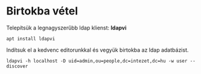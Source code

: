 # Birtokba vétel

Telepítsük a legnagyszerűbb ldap klienst: **ldapvi**

`apt install ldapvi`

Indítsuk el a kedvenc editorunkkal és vegyük birtokba az ldap adatbázist.

`ldapvi -h localhost -D uid=admin,ou=people,dc=intezet,dc=hu -w user --discover`

